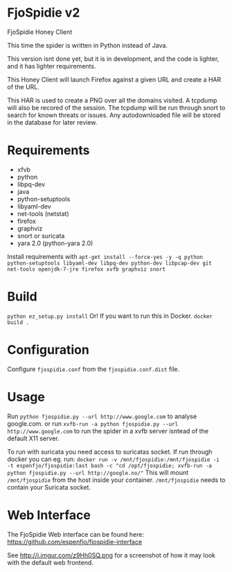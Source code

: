 FjoSpidie v2
=========

FjoSpidie Honey Client

This time the spider is written in Python instead of Java.

This version isnt done yet, but it is in development, and the code is lighter, and it has lighter requirements.

This Honey Client will launch Firefox against a given URL and create a HAR of the URL.

This HAR is used to create a PNG over all the domains visited.
A tcpdump will also be recored of the session. The tcpdump will be run through snort to search for known threats or issues.
Any autodownloaded file will be stored in the database for later review.


Requirements
============
* xfvb
* python
* libpq-dev
* java
* python-setuptools
* libyaml-dev
* net-tools (netstat)
* firefox
* graphviz
* snort or suricata
* yara 2.0 (python-yara 2.0)


Install requirements with `apt-get install --force-yes -y -q python python-setuptools libyaml-dev libpq-dev python-dev libpcap-dev git net-tools openjdk-7-jre firefox xvfb graphviz snort`

Build
=====
`python ez_setup.py install`
Or! If you want to run this in Docker. `docker build .`


Configuration
=============
Configure `fjospidie.conf` from the `fjospidie.conf.dist` file.

Usage
=====
Run `python fjospidie.py --url http://www.google.com` to analyse google.com.
or run `xvfb-run -a python fjospidie.py --url http://www.google.com` to run the spider in a xvfb server isntead
of the default X11 server.

To run with suricata you need access to suricatas socket.
If run through docker you can eg. run:
`docker run -v /mnt/fjospidie:/mnt/fjospidie -i -t espenfjo/fjospidie:last bash -c "cd /opt/fjospidie; xvfb-run -a python fjospidie.py --url http://google.no/"`
This will mount `/mnt/fjospidie` from the host inside your container. `/mnt/fjospidie` needs to contain your Suricata socket.

Web Interface
=============
The FjoSpidie Web interface can be found here:
https://github.com/espenfjo/fjospidie-interface



See http://i.imgur.com/z9Hh0SQ.png for a screenshot of how it may look with the default web frontend.
